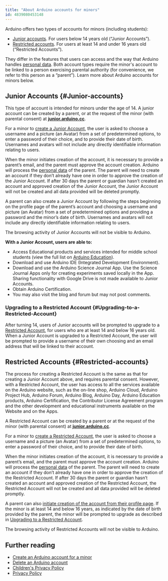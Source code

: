 ```yaml
---
title: "About Arduino accounts for minors"
id: 4839080453148
---
```


Arduino offers two types of accounts for minors (including students):

* [Junior accounts](#Junior-accounts). For users below 14 years old (“Junior Accounts”).
* [Restricted accounts](#Restricted-accounts). For users at least 14 and under 16 years old (“Restricted Accounts”).

They differ in the features that users can access and the way that Arduino handles [personal data](https://www.arduino.cc/en/privacy-policy/). Both account types require the minor's account to be linked to a person exercising parental authority (for convenience, we refer to this person as a “parent”). Learn more about Arduino accounts for minors below.

## Junior Accounts {#Junior-accounts}

This type of account is intended for minors under the age of 14. A junior account can be created by a parent, or at the request of the minor (with parental consent) at **[junior.arduino.cc](https://junior.arduino.cc)**.

For a minor to [create a Junior Account](https://support.arduino.cc/hc/en-us/articles/360022234360-Create-an-Arduino-account-for-juniors#junior-request), the user is asked to choose a username and a picture (an Avatar) from a set of predetermined options, to enter a password of their choice, and to provide their date of birth. Usernames and avatars will not include any directly identifiable information relating to users.

When the minor initiates creation of the account, it is necessary to provide a parent’s email, and the parent must approve the account creation. Arduino will process the [personal data](https://www.arduino.cc/en/privacy-policy/) of the parent. The parent will need to create an account if they don’t already have one in order to approve the creation of the Junior Account. If after 30 days the parent or guardian hasn’t created an account and approved creation of the Junior Account, the Junior Account will not be created and all data provided will be deleted promptly. 

A parent can also create a Junior Account by following the steps beginning on the profile page of the parent’s account and choosing a username and picture (an Avatar) from a set of predetermined options and providing a password and the minor’s date of birth. Usernames and avatars will not include any directly identifiable information relating to users.

The browsing activity of Junior Accounts will not be visible to Arduino.

**With a Junior Account, users are able to:**

* Access Educational products and services intended for middle school students (view the full list on [Arduino Education](https://www.arduino.cc/education)).
* Download and use Arduino IDE (Integrated Development Environment).
* Download and use the Arduino Science Journal App. Use the Science Journal Apps only for creating experiments saved locally in the App. Sharing functionality with Google Drive is not made available to Junior Accounts.
* Obtain Arduino Certification.
* You may also visit the blog and forum but may not post comments.

### Upgrading to a Restricted Account {#Upgrading-to-a-Restricted-Account}

After turning 14, users of Junior accounts will be prompted to upgrade to a [Restricted Account](#Restricted-accounts), for users who are at least 14 and below 16 years old. When a Junior Account is upgraded to a Restricted Account, the user will be prompted to provide a username of their own choosing and an email address that will be linked to their account.

<a id="Regular-accounts"></a><!-- Legacy id-->

## Restricted Accounts {#Restricted-accounts}

The process for creating a Restricted Account is the same as that for creating a Junior Account above, and requires parental consent.  However, with a Restricted Account, the user has access to all the services available on the Arduino website, such as the on-line shop, Arduino Cloud, Arduino Project Hub, Arduino Forum, Arduino Blog, Arduino Day, Arduino Education products, Arduino Certification, the Contributor License Agreement program and the other development and educational instruments available on the Website and on the Apps.

A Restricted Account can be created by a parent or at the request of the minor (with parental consent) at **[junior.arduino.cc](https://junior.arduino.cc)**.

For a minor to [create a Restricted Account](https://support.arduino.cc/hc/en-us/articles/360022234360-Create-an-Arduino-account-for-juniors#junior-request), the user is asked to choose a username and a picture (an Avatar) from a set of predetermined options, to enter a password of their choice, and to provide their date of birth.

When the minor initiates creation of the account, it is necessary to provide a parent’s email, and the parent must approve the account creation. Arduino will process the [personal data](https://www.arduino.cc/en/privacy-policy/) of the parent. The parent will need to create an account if they don’t already have one in order to approve the creation of the Restricted Account. If after 30 days the parent or guardian hasn’t created an account and approved creation of the Restricted Account, the Restricted Account will not be created and all data provided will be deleted promptly. 

A parent can also [initiate creation of the account from their profile page](https://support.arduino.cc/hc/en-us/articles/360022234360-Create-an-Arduino-account-for-juniors#adult-create). If the minor is at least 14 and below 16 years, as indicated by the date of birth provided by the parent, the minor will be prompted to upgrade as described in [Upgrading to a Restricted Account](#Upgrading-to-a-Restricted-Account).

The browsing activity of Restricted Accounts will not be visible to Arduino.

## Further reading

* [Create an Arduino account for a minor](https://support.arduino.cc/hc/en-us/articles/360022234360#junior-request)
* [Delete an Arduino account](https://support.arduino.cc/hc/en-us/articles/360017090920)
* [Children's Privacy Policy](https://www.arduino.cc/en/privacy-policy/children-privacy-policy)
* [Privacy Policy](https://www.arduino.cc/en/privacy-policy)

